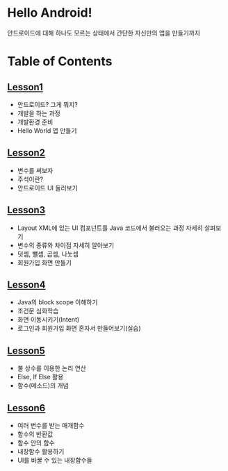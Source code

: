 # Hello Android!

안드로이드에 대해 하나도 모르는 상태에서 간단한 자신만의 앱을 만들기까지


# Table of Contents

## [Lesson1](https://github.com/wooklym/study-android/tree/master/lesson1)

- 안드로이드? 그게 뭐지?
- 개발을 하는 과정
- 개발환경 준비
- Hello World 앱 만들기

## [Lesson2](https://github.com/wooklym/study-android/tree/master/lesson2)

- 변수를 써보자
- 주석이란?
- 안드로이드 UI 둘러보기

## [Lesson3](https://github.com/wooklym/study-android/tree/master/lesson3)

- Layout XML에 있는 UI 컴포넌트를 Java 코드에서 불러오는 과정 자세히 살펴보기
- 변수의 종류와 차이점 자세히 알아보기
- 덧셈, 뺄셈, 곱셈, 나눗셈
- 회원가입 화면 만들기

## [Lesson4](https://github.com/wooklym/study-android/tree/master/lesson4)

- Java의 block scope 이해하기
- 조건문 심화학습
- 화면 이동시키기(Intent)
- 로그인과 회원가입 화면 혼자서 만들어보기(실습)

## [Lesson5](https://github.com/wooklym/study-android/tree/master/lesson5)
- 불 상수를 이용한 논리 연산
- Else, If Else 활용
- 함수(메소드)의 개념

## [Lesson6](https://github.com/wooklym/study-android/tree/master/lesson6)
- 여러 변수를 받는 매개함수
- 함수의 반환값
- 함수 안의 함수
- 내장함수 활용하기
- UI를 바꿀 수 있는 내장함수들
